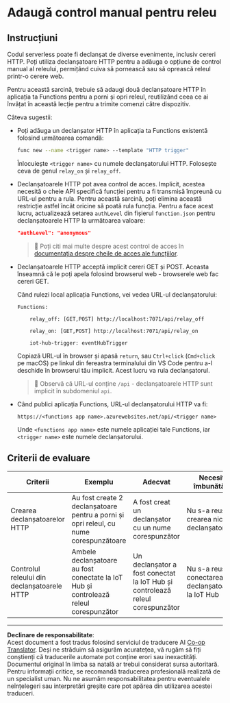 <!--
CO_OP_TRANSLATOR_METADATA:
{
  "original_hash": "c24b6e4d90501c9199f2ceb6a648a337",
  "translation_date": "2025-08-28T11:12:30+00:00",
  "source_file": "2-farm/lessons/5-migrate-application-to-the-cloud/assignment.md",
  "language_code": "ro"
}
-->
# Adaugă control manual pentru releu

## Instrucțiuni

Codul serverless poate fi declanșat de diverse evenimente, inclusiv cereri HTTP. Poți utiliza declanșatoare HTTP pentru a adăuga o opțiune de control manual al releului, permițând cuiva să pornească sau să oprească releul printr-o cerere web.

Pentru această sarcină, trebuie să adaugi două declanșatoare HTTP în aplicația ta Functions pentru a porni și opri releul, reutilizând ceea ce ai învățat în această lecție pentru a trimite comenzi către dispozitiv.

Câteva sugestii:

* Poți adăuga un declanșator HTTP în aplicația ta Functions existentă folosind următoarea comandă:

    ```sh
    func new --name <trigger name> --template "HTTP trigger"
    ```

    Înlocuiește `<trigger name>` cu numele declanșatorului HTTP. Folosește ceva de genul `relay_on` și `relay_off`.

* Declanșatoarele HTTP pot avea control de acces. Implicit, acestea necesită o cheie API specifică funcției pentru a fi transmisă împreună cu URL-ul pentru a rula. Pentru această sarcină, poți elimina această restricție astfel încât oricine să poată rula funcția. Pentru a face acest lucru, actualizează setarea `authLevel` din fișierul `function.json` pentru declanșatoarele HTTP la următoarea valoare:

    ```json
    "authLevel": "anonymous"
    ```

    > 💁 Poți citi mai multe despre acest control de acces în [documentația despre cheile de acces ale funcțiilor](https://docs.microsoft.com/azure/azure-functions/functions-bindings-http-webhook-trigger?WT.mc_id=academic-17441-jabenn#authorization-keys).

* Declanșatoarele HTTP acceptă implicit cereri GET și POST. Aceasta înseamnă că le poți apela folosind browserul web - browserele web fac cereri GET.

    Când rulezi local aplicația Functions, vei vedea URL-ul declanșatorului:

    ```output
    Functions:

        relay_off: [GET,POST] http://localhost:7071/api/relay_off

        relay_on: [GET,POST] http://localhost:7071/api/relay_on

        iot-hub-trigger: eventHubTrigger
    ```

    Copiază URL-ul în browser și apasă `return`, sau `Ctrl+click` (`Cmd+click` pe macOS) pe linkul din fereastra terminalului din VS Code pentru a-l deschide în browserul tău implicit. Acest lucru va rula declanșatorul.

    > 💁 Observă că URL-ul conține `/api` - declanșatoarele HTTP sunt implicit în subdomeniul `api`.

* Când publici aplicația Functions, URL-ul declanșatorului HTTP va fi:

    `https://<functions app name>.azurewebsites.net/api/<trigger name>`

    Unde `<functions app name>` este numele aplicației tale Functions, iar `<trigger name>` este numele declanșatorului.

## Criterii de evaluare

| Criterii | Exemplu | Adecvat | Necesită îmbunătățiri |
| -------- | ------- | ------- | --------------------- |
| Crearea declanșatoarelor HTTP | Au fost create 2 declanșatoare pentru a porni și opri releul, cu nume corespunzătoare | A fost creat un declanșator cu un nume corespunzător | Nu s-a reușit crearea niciunui declanșator |
| Controlul releului din declanșatoarele HTTP | Ambele declanșatoare au fost conectate la IoT Hub și controlează releul corespunzător | Un declanșator a fost conectat la IoT Hub și controlează releul corespunzător | Nu s-a reușit conectarea declanșatoarelor la IoT Hub |

---

**Declinare de responsabilitate**:  
Acest document a fost tradus folosind serviciul de traducere AI [Co-op Translator](https://github.com/Azure/co-op-translator). Deși ne străduim să asigurăm acuratețea, vă rugăm să fiți conștienți că traducerile automate pot conține erori sau inexactități. Documentul original în limba sa natală ar trebui considerat sursa autoritară. Pentru informații critice, se recomandă traducerea profesională realizată de un specialist uman. Nu ne asumăm responsabilitatea pentru eventualele neînțelegeri sau interpretări greșite care pot apărea din utilizarea acestei traduceri.